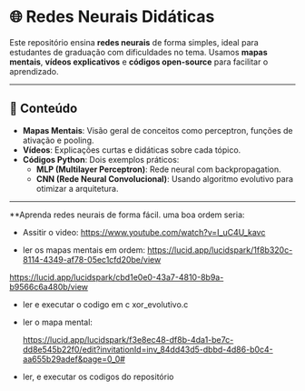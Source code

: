 # 🌐 Redes Neurais Didáticas  

Este repositório ensina **redes neurais** de forma simples, ideal para estudantes de graduação com dificuldades no tema. Usamos **mapas mentais**, **vídeos explicativos** e **códigos open-source** para facilitar o aprendizado.  

---

## 📂 Conteúdo  
- **Mapas Mentais**: Visão geral de conceitos como perceptron, funções de ativação e pooling.  
- **Vídeos**: Explicações curtas e didáticas sobre cada tópico.  
- **Códigos Python**: Dois exemplos práticos:  
  - **MLP (Multilayer Perceptron)**: Rede neural com backpropagation.  
  - **CNN (Rede Neural Convolucional)**: Usando algoritmo evolutivo para otimizar a arquitetura.

---

**Aprenda redes neurais de forma fácil.
uma boa ordem seria:

 - Assitir o video: https://www.youtube.com/watch?v=I_uC4U_kavc

 - ler os mapas mentais em ordem:
    https://lucid.app/lucidspark/1f8b320c-8114-4349-af78-05ec1cfd20be/view

https://lucid.app/lucidspark/cbd1e0e0-43a7-4810-8b9a-b9566c6a480b/view

 - ler e executar o codigo em c xor_evolutivo.c

 - ler o mapa mental:

    https://lucid.app/lucidspark/f3e8ec48-df8b-4da1-be7c-dd8e545b22f0/edit?invitationId=inv_84dd43d5-dbbd-4d86-b0c4-aa655b29adef&page=0_0#

 - ler, e executar os codigos do repositório
